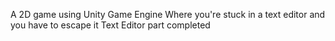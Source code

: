 A 2D game using Unity Game Engine
Where you're stuck in a text editor and you have to escape it
Text Editor part completed
